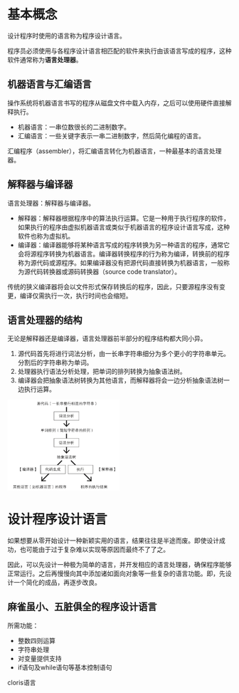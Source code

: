 # 基本概念

设计程序时使用的语言称为程序设计语言。

程序员必须使用与各程序设计语言相匹配的软件来执行由该语言写成的程序，这种软件通常称为**语言处理器**。

## 机器语言与汇编语言

操作系统将机器语言书写的程序从磁盘文件中载入内存，之后可以使用硬件直接解释执行。

- 机器语言：一串位数很长的二进制数字。
- 汇编语言：一些关键字表示一串二进制数字，然后简化编程的语言。

汇编程序（assembler），将汇编语言转化为机器语言，一种最基本的语言处理器。

## 解释器与编译器

语言处理器：解释器与编译器。

- 解释器：解释器根据程序中的算法执行运算。它是一种用于执行程序的软件，如果执行的程序由虚拟机器语言或类似于机器语言的程序设计语言写成，这种软件也称为虚拟机。
- 编译器：编译器能够将某种语言写成的程序转换为另一种语言的程序，通常它会将源程序转换为机器语言。编译器转换程序的行为称为编译，转换前的程序称为源代码或源程序。如果编译器没有把源代码直接转换为机器语言，一般称为源代码转换器或源码转换器（source code translator）。

传统的狭义编译器将会以文件形式保存转换后的程序，因此，只要源程序没有变更，编译仅需执行一次，执行时间也会缩短。

## 语言处理器的结构

无论是解释器还是编译器，语言处理器前半部分的程序结构都大同小异。

1. 源代码首先将进行词法分析，由一长串字符串细分为多个更小的字符串单元。分割后的字符串称为单词。
2. 处理器执行语法分析处理，把单词的排列转换为抽象语法树。
3. 编译器会把抽象语法树转换为其他语言，而解释器将会一边分析抽象语法树一边执行运算。

<img src="images/language processor.png" width=50%>



# 设计程序设计语言

如果想要从零开始设计一种新颖实用的语言，结果往往是半途而废。即使设计成功，也可能由于过于复杂难以实现等原因而最终不了了之。

因此，可以先设计一种极为简单的语言，并开发相应的语言处理器，确保程序能够正常运行。之后再慢慢向其中添加诸如面向对象等一些复杂的语言功能。即，先设计一个简化的成品，再逐步改良。

## 麻雀虽小、五脏俱全的程序设计语言

所需功能：

- 整数四则运算
- 字符串处理
- 对变量提供支持
- if语句及while语句等基本控制语句

cloris语言













